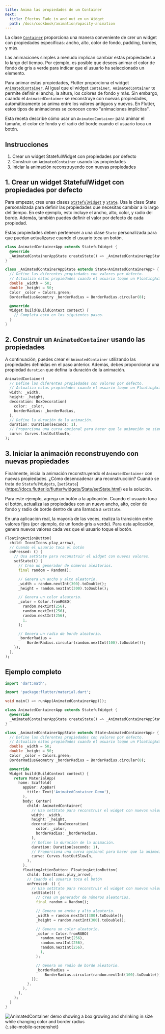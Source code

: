 ```yaml
---
title: Anima las propiedades de un Container
next:
  title: Efectos Fade in and out en un Widget
  path: /docs/cookbook/animation/opacity-animation
---
```


La clase [`Container`](https://docs.flutter.io/flutter/widgets/Container-class.html) 
proporciona una manera conveniente de crer un widget con propiedades específicas: 
ancho, alto, color de fondo, padding, bordes, y más.

Las animaciones simples a menudo implican cambiar estas propiedades a lo largo del tiempo.
Por ejemplo, es posible que desees animar el color de fondo de gris a verde para indicar que el usuario ha seleccionado un elemento.

Para animar estas propiedades, Flutter proporciona el widget 
[`AnimatedContainer`](https://docs.flutter.io/flutter/widgets/AnimatedContainer-class.html). 
Al igual que el widget `Container`,` AnimatedContainer` te permite definir 
el ancho, la altura, los colores de fondo y más. Sin embargo, cuando el 
`AnimatedContainer` se reconstruye con nuevas propiedades, automáticamente 
se anima entre los valores antiguos y nuevos. En Flutter, 
estos tipos de animaciones se conocen 
como "animaciones implícitas".

Esta receta describe cómo usar un `AnimatedContainer` para animar el tamaño, 
el color de fondo y el radio del borde cuando el usuario toca un botón.

## Instrucciones

  1. Crear un widget StatefulWidget con propiedades por defecto
  2. Construir un `AnimatedContainer` usando las propiedades
  3. Iniciar la animación reconstruyendo con nuevas propiedades

## 1. Crear un widget StatefulWidget con propiedades por defecto

Para empezar, crea unas clases 
[`StatefulWidget`](https://docs.flutter.io/flutter/widgets/StatefulWidget-class.html) y 
[`State`](https://docs.flutter.io/flutter/widgets/State-class.html).
Usa la clase State personalizada para definir las propiedades que necesitas cambiar a 
lo largo del tiempo. En este ejemplo, esto incluye el ancho, alto, color, y radio del 
borde. Además, también puedes definir el valor por defecto de cada propiedad.

Estas propiedades deben pertenecer a una clase `State` personalizada para que 
puedan actualizarse cuando el usuario toca un botón.

<!-- skip -->
```dart
class AnimatedContainerApp extends StatefulWidget {
  @override
  _AnimatedContainerAppState createState() => _AnimatedContainerAppState();
}

class _AnimatedContainerAppState extends State<AnimatedContainerApp> {
  // Define las diferentes propiedades con valores por defecto. 
  // Actualiza estas propiedades cuando el usuario toque un FloatingActionButton.
  double _width = 50;
  double _height = 50;
  Color _color = Colors.green;
  BorderRadiusGeometry _borderRadius = BorderRadius.circular(8);

  @override
  Widget build(BuildContext context) {
    // Completa esto en los siguientes pasos.
  }
}
```

## 2. Construir un `AnimatedContainer` usando las propiedades

A continuación, puedes crear el `AnimatedContainer` utilizando las propiedades 
definidas en el paso anterior. Además, debes proporcionar una propiedad `duration` 
que defina la duración de la animación.

<!-- skip -->
```dart
AnimatedContainer(
  // Define las diferentes propiedades con valores por defecto. 
  // Actualiza estas propiedades cuando el usuario toque un FloatingActionButton.
  width: _width,
  height: _height,
  decoration: BoxDecoration(
    color: _color,
    borderRadius: _borderRadius,
  ),
  // Define la duración de la animación. 
  duration: Duration(seconds: 1),
  // Proporciona una curva opcional para hacer que la animación se sienta más suave. 
  curve: Curves.fastOutSlowIn,
);
```

## 3. Iniciar la animación reconstruyendo con nuevas propiedades

Finalmente, inicia la animación reconstruyendo el `AnimatedContainer` con 
nuevas propiedades. ¿Cómo desencadenar una reconstrucción? Cuando se trata de `StatefulWidgets`, 
[`setState`] (https://docs.flutter.io/flutter/widgets/State/setState.html) 
es la solución.

Para este ejemplo, agrega un botón a la aplicación. Cuando el usuario toca el botón, actualiza 
las propiedades con un nuevo ancho, alto, color de fondo y radio de borde 
dentro de una llamada a `setState`.

En una aplicación real, la mayoría de las veces, realiza la transición entre valores fijos (por 
ejemplo, de un fondo gris a verde). Para esta aplicación, genera nuevos valores cada vez que el 
usuario toque el botón.

<!-- skip -->
```dart
FloatingActionButton(
  child: Icon(Icons.play_arrow),
  // Cuando el usuario toca el botón
  onPressed: () {
    // Usa setState para reconstruir el widget con nuevos valores.
    setState(() {
      // Crea un generador de números aleatorios.
      final random = Random();

      // Genera un ancho y alto aleatorio.
      _width = random.nextInt(300).toDouble();
      _height = random.nextInt(300).toDouble();

      // Genera un color aleatorio.
      _color = Color.fromRGBO(
        random.nextInt(256),
        random.nextInt(256),
        random.nextInt(256),
        1,
      );

      // Genera un radio de borde aleatorio.
      _borderRadius =
          BorderRadius.circular(random.nextInt(100).toDouble());
    });
  },
);
```

## Ejemplo completo

```dart
import 'dart:math';

import 'package:flutter/material.dart';

void main() => runApp(AnimatedContainerApp());

class AnimatedContainerApp extends StatefulWidget {
  @override
  _AnimatedContainerAppState createState() => _AnimatedContainerAppState();
}

class _AnimatedContainerAppState extends State<AnimatedContainerApp> {
  // Define las diferentes propiedades con valores por defecto. 
  // Actualiza estas propiedades cuando el usuario toque un FloatingActionButton.
  double _width = 50;
  double _height = 50;
  Color _color = Colors.green;
  BorderRadiusGeometry _borderRadius = BorderRadius.circular(8);

  @override
  Widget build(BuildContext context) {
    return MaterialApp(
      home: Scaffold(
        appBar: AppBar(
          title: Text('AnimatedContainer Demo'),
        ),
        body: Center(
          child: AnimatedContainer(
            // Usa setState para reconstruir el widget con nuevos valores.
            width: _width,
            height: _height,
            decoration: BoxDecoration(
              color: _color,
              borderRadius: _borderRadius,
            ),
            // Define la duración de la animación. 
            duration: Duration(seconds: 1),
            // Proporciona una curva opcional para hacer que la animación se sienta más suave. 
            curve: Curves.fastOutSlowIn,
          ),
        ),
        floatingActionButton: FloatingActionButton(
          child: Icon(Icons.play_arrow),
          // Cuando el usuario toca el botón
          onPressed: () {
            // Usa setState para reconstruir el widget con nuevos valores.
            setState(() {
              // Crea un generador de números aleatorios.
              final random = Random();

              // Genera un ancho y alto aleatorio.
              _width = random.nextInt(300).toDouble();
              _height = random.nextInt(300).toDouble();

              // Genera un color aleatorio.
              _color = Color.fromRGBO(
                random.nextInt(256),
                random.nextInt(256),
                random.nextInt(256),
                1,
              );

              // Genera un radio de borde aleatorio.
              _borderRadius =
                  BorderRadius.circular(random.nextInt(100).toDouble());
            });
          },
        ),
      ),
    );
  }
}
```

![AnimatedContainer demo showing a box growing and shrinking in size while changing color and border radius](/images/cookbook/animated-container.gif){:.site-mobile-screenshot}